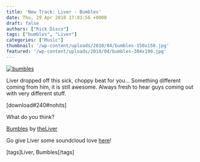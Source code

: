 ```yaml
---
title: 'New Track: Liver - Bumbles'
date: Thu, 29 Apr 2010 17:03:56 +0000
draft: false
authors: ["Rick Disco"]
tags: ["bumbles", "Liver"]
categories: ["Music"]
thumbnail: '/wp-content/uploads/2010/04/bumbles-150x150.jpg'
featured: '/wp-content/uploads/2010/04/bumbles-304x190.jpg'
---
```


[![](/wp-content/uploads/2010/04/bumbles.jpg "bumbles")](/wp-content/uploads/2010/04/bumbles.jpg)

Liver dropped off this sick, choppy beat for you... Something different coming from him, it is still awesome. Always fresh to hear guys coming out with very different stuff.

\[download#240#nohits\]

What do you think?

 [Bumbles](http://soundcloud.com/theliver/bumbles) by [theLiver](http://soundcloud.com/theliver)

Go give Liver some soundcloud love [here](http://soundcloud.com/theliver/ "the liver")!

\[tags\]Liver, Bumbles\[/tags\]